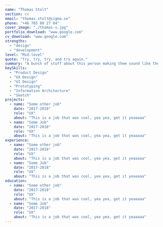 ```yaml
---
name: "Thomas Stolt"
section: cv
email: "thomas.stolt@sigma.se"
phone: "+46 705 08 27 84"
cover_image: "./thomas-s.jpg"
portfolio_download: "www.google.com"
cv_download: "www.google.com"
strengths:
  - "design"
  - "development"
level: "Mid-level"
quote: "Try, try, try, and try again."
summary: "A bunch of stuff about this person making them sound like they are awesome."
keySkills:
  - "Product Design"
  - "UX Design"
  - "UI Design"
  - "Prototyping"
  - "Information Architecture"
  - "Sketch"
projects:
  - name: "Some other job"
    date: "2017-2018"
    role: "UX"
    about: "This is a job that was cool, yea yea, get it yeaaaaa"
  - name: "Some Job"
    date: "2017-2018"
    role: "UX"
    about: "This is a job that was cool, yea yea, get it yeaaaaa"
experience:
  - name: "Some other job"
    date: "2017-2018"
    role: "UX"
    about: "This is a job that was cool, yea yea, get it yeaaaaa"
  - name: "Some Job"
    date: "2017-2018"
    role: "UX"
    about: "This is a job that was cool, yea yea, get it yeaaaaa"
education:
  - name: "Some other job"
    date: "2017-2018"
    role: "UX"
    about: "This is a job that was cool, yea yea, get it yeaaaaa"
  - name: "Some Job"
    date: "2017-2018"
    role: "UX"
    about: "This is a job that was cool, yea yea, get it yeaaaaa"
---
```

